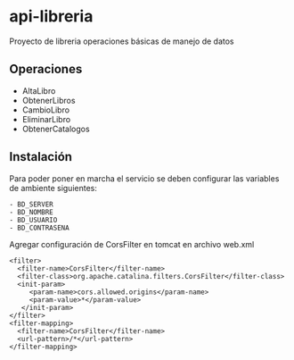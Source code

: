 # api-libreria

Proyecto de libreria operaciones básicas de manejo de datos

## Operaciones
- AltaLibro
- ObtenerLibros
- CambioLibro
- EliminarLibro
- ObtenerCatalogos

## Instalación
Para poder poner en marcha el servicio se deben configurar las variables de ambiente siguientes:
```
- BD_SERVER
- BD_NOMBRE
- BD_USUARIO
- BD_CONTRASENA
```
Agregar configuración de CorsFilter en tomcat en archivo web.xml
```
<filter>
  <filter-name>CorsFilter</filter-name>
  <filter-class>org.apache.catalina.filters.CorsFilter</filter-class>
  <init-param>
     <param-name>cors.allowed.origins</param-name>
     <param-value>*</param-value>
   </init-param>
</filter>
<filter-mapping>
  <filter-name>CorsFilter</filter-name>
  <url-pattern>/*</url-pattern>
</filter-mapping>
```